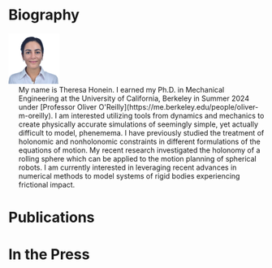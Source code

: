# Biography

<p align="left">
  <img src="https://github.com/ThH00/ThH00.github.io/blob/main/headshot31072024.jpg" width="100" />
  <span style="display: inline-block; vertical-align: top; margin-left: 20px;">
    My name is Theresa Honein. I earned my Ph.D. in Mechanical Engineering at the University of California, Berkeley in Summer 2024 under [Professor Oliver O'Reilly](https://me.berkeley.edu/people/oliver-m-oreilly). I am interested utilizing tools from dynamics and mechanics to create physically accurate simulations of seemingly simple, yet actually difficult to model, phenemema. I have previously studied the treatment of holonomic and nonholonomic constraints in different formulations of the equations of motion. My recent research investigated the holonomy of a rolling sphere which can be applied to the motion planning of spherical robots. I am currently interested in leveraging recent advances in numerical methods to model systems of rigid bodies experiencing frictional impact.
  </span>
</p>

# Publications

# In the Press
